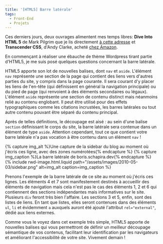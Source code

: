 ```yaml
---
title: '[HTML5] Barre latérale'
tags:
  - Front-End
  - Projets
---
```


Ces derniers jours, deux ouvrages alimentent mes temps libres: **Dive Into HTML
5** de Mark Pilgrim que je lis directement
[à cette adresse](http://diveinto.html5doctor.com/ '"Dive Into HMTL5" by Mark Pilgrilm')
et **Transcender CSS**, d'Andy Clarke, acheté
[chez Amazon](http://www.amazon.fr/Transcender-CSS-Sublimez-design-web/dp/2212121075/ref=pd_rhf_p_t_4 '"Transcender CSS" by Andy Clarke on Amazon.fr').

En commençant à réaliser une ébauche de thème Wordpress tirant partie d'HTML5,
je me suis posé quelques questions concernant la barre latérale.

<!-- more -->

HTML5 apporte son lot de nouvelles balises, dont `nav` et `aside`. L'élément
`nav` représente une section de la page qui contient des liens vers d'autres
parties du site, y compris dans la page courante. Il sera courant d'y placer les
liens de l'en-tête (qui définissent en général la navigation principale) ou du
pied de page (qui renvoient à des éléments secondaires ou légaux). L'élément
`aside` représente une section de contenu distinct mais néanmoins relié au
contenu englobant. Il peut être utilisé pour des effets typographiques comme les
citations incrustées, les barres latérales ou tout autre contenu pouvant être
séparé du contenu principal.

Après de telles définitions, le découpage est aisé&nbsp;: au sein d'une balise
`section` définissant le corps du site, la barre latérale sera contenue dans un
élément de type `aside`. Attention cependant, tout ce que contient votre barre
latérale n'a pas vocation à être contenu dans un élément `nav`&nbsp;!

{% capture img_alt %}Une capture de la sidebar du blog au moment où j'écris ces
ligne, avec des zones numérotées{% endcapture %} {% capture img_caption %}La
barre latérale de boris.schapira.dev{% endcapture %}
{% include rwd-image.html.liquid
path="/assets/images/2010-05-03/sidebar.png"
alt=img_alt
caption=img_caption
%}

Prenons l'exemple de la barre latérale de ce site au moment où j'écris ces
lignes. Les éléments 4 et 7 sont manifestement destinés à accueillir des
éléments de navigation mais cela n'est pas le cas des éléments 1, 2 et 6 qui
contiennent des sections indépendantes mais informatives sur le site. Plusieurs
`div` feront très bien l'affaire. Les sections 3 et 5, enfin, sont des listes de
liens. En tant que listes, elles seront contenues dans des éléments `ul`, `li`
et évidemment `a` auxquels auront été ajouté l'attribut `rel="external"`, dédié
aux liens externes.

Comme vous le voyez dans cet exemple très simple, HTML5 apporte de nouvelles
balises qui vous permettront de définir un meilleur découpage sémantique de vos
contenus, facilitant leur identification par les navigateurs et améliorant
l'accessibilité de votre site. Vivement demain&nbsp;!
